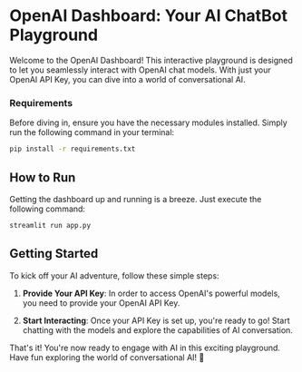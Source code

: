 # OpenAI Dashboard: Your AI ChatBot Playground

Welcome to the OpenAI Dashboard! This interactive playground is designed to let you seamlessly interact with OpenAI chat models. With just your OpenAI API Key, you can dive into a world of conversational AI.

### Requirements
Before diving in, ensure you have the necessary modules installed. Simply run the following command in your terminal:

```bash
pip install -r requirements.txt
```

## How to Run
Getting the dashboard up and running is a breeze. Just execute the following command:

```bash
streamlit run app.py
```
## Getting Started
To kick off your AI adventure, follow these simple steps:

1. **Provide Your API Key**: In order to access OpenAI's powerful models, you need to provide your OpenAI API Key.

2. **Start Interacting**: Once your API Key is set up, you're ready to go! Start chatting with the models and explore the capabilities of AI conversation.


That's it! You're now ready to engage with AI in this exciting playground. Have fun exploring the world of conversational AI! 🚀